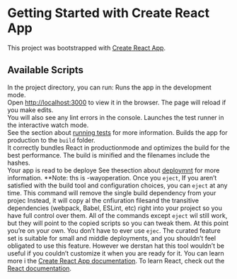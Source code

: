 # Getting Started with Create React App
This project was bootstrapped with [Create React App](https://github.com/facebook/create-react-app).
## Available Scripts
In the project directory, you can run:
Runs the app in the development mode.\
Open [http://localhost:3000](http://localhost:3000) to view it in the browser.
The page will reload if you make edits.\
You will also see any lint errors in the console.
Launches the test runner in the interactive watch mode.\
See the section about [running tests](https://facebook.github.io/create-react-app/docs/running-tests) for more information.
Builds the app for production to the `build` folder.\
It correctly bundles React in productionmode and optimizes the build for the best performance.
The build is minified and the filenames include the hashes.\
Your app is read to be deploye
See thesection about [deploymnt](https://facebook.github.io/create-react-app/docs/deployment) for more information.
**Note: ths is  -wayoperation. Once you `eject`,
If you aren’t satisfied with the build tool and configuration choices, you can `eject` at any time. This command will remove the single build dependency from your projec
Instead, it will copy al the cnfiuration filesand the transitive dependencies (webpack, Babel, ESLint, etc) right into your project so you have full control over them. All of the commands except `eject` wil still work, but they will point to the copied scripts so you can tweak them. At this point you’re on your own.
You don’t have to ever use `ejec`. The curated feature set is suitable for small and middle deployments, and you shouldn’t feel obligated to use this feature. However we derstan hat this tool wouldn’t be useful if you couldn’t customize it when you are ready for it.
You can learn more i the [Create React App documentation](https://facebook.github.io/create-react-app/docs/getting-started).
To learn React, check out the [React documentation](https://reactjs.org/).
